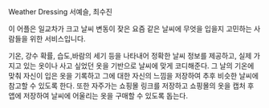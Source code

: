 Weather Dressing
서예슬, 최수진

이 어플은 일교차가 크고 날씨 변동이 잦은 요즘 같은 날씨에 무엇을 입을지 고민하는 사람들을 위한 서비스입니다. 

기온, 강수 확률, 습도,바람의 세기 등을 나타내어 정확한 날씨 정보를 제공하고, 실제 가지고 있는 옷이나 사고 싶었던 옷을 기반으로 날씨에 맞게 코디해준다.
그 날의 기온에 맞춰 자신이 입은 옷을 기록하고 그에 대한 자신의 느낌을 저장하여 추후 비슷한 날씨에 참고할 수 있도록 한다. 
또한 자주가는 쇼핑몰 링크를 저장하고 쇼핑몰의 옷을 캡처 후 앱에 저장하여 날씨에 어울리는 옷을 구매할 수 있도록 돕는다.


